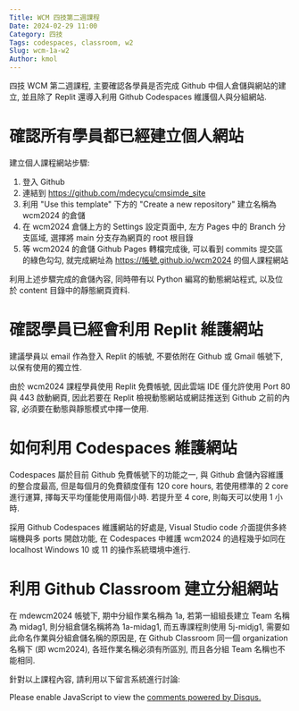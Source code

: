 ```yaml
---
Title: WCM 四技第二週課程
Date: 2024-02-29 11:00
Category: 四技
Tags: codespaces, classroom, w2
Slug: wcm-1a-w2
Author: kmol
---
```


四技 WCM 第二週課程, 主要確認各學員是否完成 Github 中個人倉儲與網站的建立, 並且除了 Replit 還導入利用 Github Codespaces 維護個人與分組網站.

<!-- PELICAN_END_SUMMARY -->

# 確認所有學員都已經建立個人網站

建立個人課程網站步驟:

1. 登入 Github
2. 連結到 <https://github.com/mdecycu/cmsimde_site>
3. 利用 "Use this template" 下方的 "Create a new repository" 建立名稱為 wcm2024 的倉儲
4. 在 wcm2024 倉儲上方的 Settings 設定頁面中, 左方 Pages 中的 Branch 分支區域, 選擇將 main 分支存為網頁的 root 根目錄
5. 等 wcm2024 的倉儲 Github Pages 轉檔完成後, 可以看到 commits 提交區的綠色勾勾, 就完成網址為 https://帳號.github.io/wcm2024 的個人課程網站

利用上述步驟完成的倉儲內容, 同時帶有以 Python 編寫的動態網站程式, 以及位於 content 目錄中的靜態網頁資料.

# 確認學員已經會利用 Replit 維護網站
建議學員以 email 作為登入 Replit 的帳號, 不要依附在 Github 或 Gmail 帳號下, 以保有使用的獨立性.

由於 wcm2024 課程學員使用 Replit 免費帳號, 因此雲端 IDE 僅允許使用 Port 80 與 443 啟動網頁, 因此若要在 Replit 檢視動態網站或網誌推送到 Github 之前的內容, 必須要在動態與靜態模式中擇一使用.

# 如何利用 Codespaces 維護網站
Codespaces 屬於目前 Github 免費帳號下的功能之一, 與 Github 倉儲內容維護的整合度最高, 但是每個月的免費額度僅有 120 core hours, 若使用標準的 2 core 進行運算, 擇每天平均僅能使用兩個小時. 若提升至 4 core, 則每天可以使用 1 小時.

採用 Github Codespaces 維護網站的好處是, Visual Studio code 介面提供多終端機與多 ports 開啟功能, 在 Codespaces 中維護 wcm2024 的過程幾乎如同在 localhost Windows 10 或 11 的操作系統環境中進行.

# 利用 Github Classroom 建立分組網站
在 mdewcm2024 帳號下, 期中分組作業名稱為 1a, 若第一組組長建立 Team 名稱為 midag1, 則分組倉儲名稱將為 1a-midag1, 而五專課程則使用 5j-midjg1, 需要如此命名作業與分組倉儲名稱的原因是, 在 Github Classroom 同一個 organization 名稱下 (即 wcm2024), 各班作業名稱必須有所區別, 而且各分組 Team 名稱也不能相同.

針對以上課程內容, 請利用以下留言系統進行討論:

<div id="disqus_thread"></div>
<script>
/**
    *  RECOMMENDED CONFIGURATION VARIABLES: EDIT AND UNCOMMENT THE SECTION BELOW TO INSERT DYNAMIC VALUES FROM YOUR PLATFORM OR CMS.
    *  LEARN WHY DEFINING THESE VARIABLES IS IMPORTANT: https://disqus.com/admin/universalcode/#configuration-variables    */
    /*
    var disqus_config = function () {
    this.page.url = PAGE_URL;  // Replace PAGE_URL with your page's canonical URL variable
    this.page.identifier = PAGE_IDENTIFIER; // Replace PAGE_IDENTIFIER with your page's unique identifier variable
    };
    */
    (function() { // DON'T EDIT BELOW THIS LINE
    var d = document, s = d.createElement('script');
    s.src = 'https://https-mde-tw-eng.disqus.com/embed.js';
    s.setAttribute('data-timestamp', +new Date());
    (d.head || d.body).appendChild(s);
    })();
</script>
<noscript>Please enable JavaScript to view the <a href="https://disqus.com/?ref_noscript">comments powered by Disqus.</a></noscript>